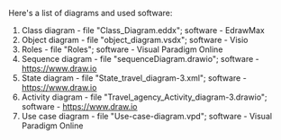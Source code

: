 Here's a list of diagrams and used software:
1) Class diagram - file "Class_Diagram.eddx"; software - EdrawMax
2) Object diagram - file "object_diagram.vsdx"; software - Visio
3) Roles - file "Roles"; software - Visual Paradigm Online
4) Sequence diagram - file "sequenceDiagram.drawio"; software - https://www.draw.io
5) State diagram - file "State_travel_diagram-3.xml"; software - https://www.draw.io
6) Activity diagram - file "Travel_agency_Activity_diagram-3.drawio"; software - https://www.draw.io
7) Use case diagram - file "Use-case-diagram.vpd"; software - Visual Paradigm Online
